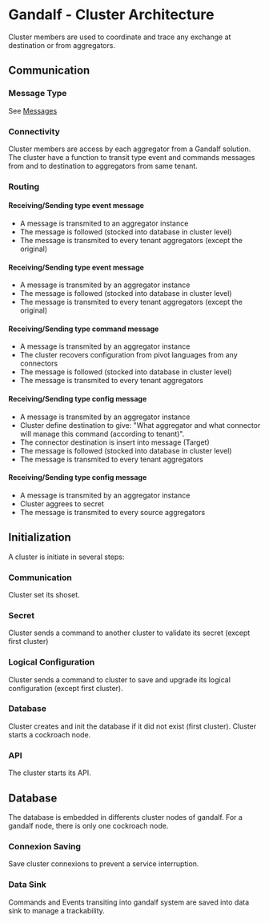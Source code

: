 # Gandalf - Cluster Architecture


Cluster members are used to coordinate and trace any exchange at destination or from aggregators. 

## Communication

### Message Type
See [Messages](../architecture/messages.md)


### Connectivity
Cluster members are access by each aggregator from a Gandalf solution. The cluster have a function to transit type event and commands messages from and to destination to aggregators from same tenant. 

### Routing

#### Receiving/Sending type event message

+ A message is transmited to an aggregator instance
+ The message is followed (stocked into database in cluster level)
+ The message is transmited to every tenant aggregators (except the original)


#### Receiving/Sending type event message

+ A message is transmited by an aggregator instance
+ The message is followed (stocked into database in cluster level)
+ The message is transmited to every tenant aggregators (except the original)


#### Receiving/Sending type command message

+ A message is transmited by an aggregator instance
+ The cluster recovers configuration from pivot languages from any connectors
+ The message is followed (stocked into database in cluster level)
+ The message is transmited to every tenant aggregators

#### Receiving/Sending type config message

+ A message is transmited by an aggregator instance
+ Cluster define destination to give: "What aggregator and what connector will manage this command (according to tenant)".
+ The connector destination is insert into message (Target)
+ The message is followed (stocked into database in cluster level)
+ The message is transmited to every tenant aggregators


#### Receiving/Sending type config message

+ A message is transmited by an aggregator instance
+ Cluster aggrees to secret 
+ The message is transmited to every source aggregators

## Initialization

A cluster is initiate in several steps:

### Communication

Cluster set its shoset.

### Secret

Cluster sends a command to another cluster to validate its secret (except first cluster)

### Logical Configuration

Cluster sends a command to cluster to save and upgrade its logical configuration (except first cluster).

### Database

Cluster creates and init the database if it did not exist (first cluster). Cluster starts a cockroach node.

### API

The cluster starts its API. 

## Database

The database is embedded in differents cluster nodes of gandalf.
For a gandalf node, there is only one cockroach node.

### Connexion Saving

Save cluster connexions to prevent a service interruption.  

### Data Sink

Commands and Events transiting into gandalf system are saved into data sink to manage a trackability. 
